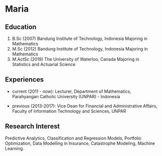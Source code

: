 # Maria

## Education
1. B.Sc (2007)
   Bandung Institute of Technology, Indonesia
   Majoring in Mathematics
2. M.Sc (2012)
   Bandung Institute of Technology, Indonesia
   Majoring in Mathematics
3. M.ActSc (2019)
   The University of Waterloo, Canada
   Majoring in Statistics and Actuarial Science

## Experiences
- current (2011 - now):
Lecturer, Department of Mathematics, Parahyangan Catholic University (UNPAR) - Indonesia


- previous (2013-2017):
Vice Dean for Financial and Administrative Affairs, Faculty of Information Technology and
Sciences, UNPAR

## Research Interest
Predictive Analytics, Classification and Regression Models, Portfolio Optimization, Data
Modelling in Insurance, Catastrophe Modeling, Machine Learning.



